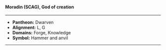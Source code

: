 #### Moradin (SCAG), God of creation
___

- **Pantheon:** Dwarven
- **Alignment:** L, G
- **Domains:** Forge, Knowledge
- **Symbol:** Hammer and anvil
___
